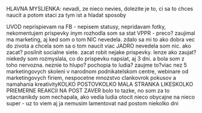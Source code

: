 HLAVNA MYSLIENKA: nevadi, ze nieco nevies, dolezite je to, ci sa to chces naucit a potom staci za tym ist a hladat sposoby

UVOD
neprispievam na FB - nepisem statusy, nepridavam fotky, nekomentujem prispevky inym
rozhodla som sa stat VPPR - preco? 
	zaujimal ma marketing, aj ked som o tom NIC nevedela. 
	zdalo sa mi to ako dobra vec do zivota a chcela som sa o tom naucit viac
JADRO
nevedela som nic. ako zacat? posilnit socialne siete. zacat robit nejake prispevky. 
lenze ako zaujat? niekedy som rozmyslala, co do prispevku napsiat, aj 3 dni. a bola som z toho nervozna. neznie to hlupo? pochopia to ludia? zaujme to?viac nez 5 marketingovych skoleni v narodnom podnikatelskom centre, webinare od marketingovych firiem, nespocetne mnozstvo clankovrok pokusov a namahania kreativityKOLKO POSTOVKOLKO MALA STRANKA LIKESKOLKO PRIEMERNE REAKCII NA POST
ZAVER
bolo to tazke, no som za to vdacnanikdy som nechapala, ako vedia ludia otocit nieco obycajne na nieco super - uz to viem aj ja
nemusim lamentovat nad postom niekolko dni